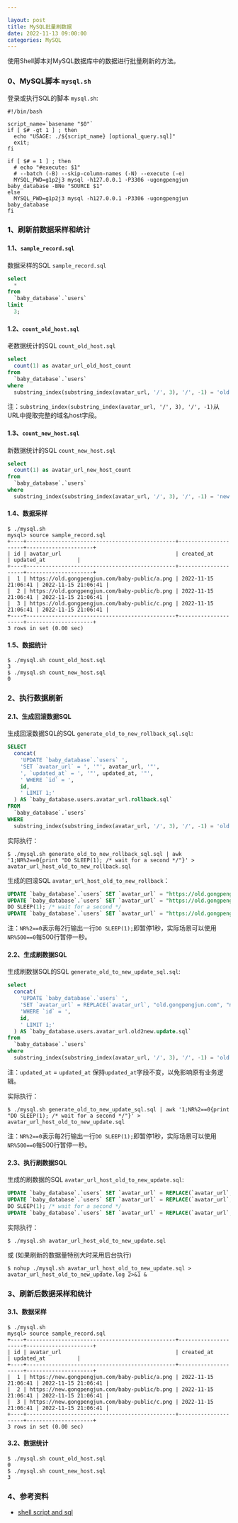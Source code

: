 ```yaml
---

layout: post
title: MySQL批量刷数据
date: 2022-11-13 09:00:00
categories: MySQL
---
```


使用Shell脚本对MySQL数据库中的数据进行批量刷新的方法。

### 0、MySQL脚本 `mysql.sh`

登录或执行SQL的脚本 `mysql.sh`:

```shell
#!/bin/bash

script_name=`basename "$0"`
if [ $# -gt 1 ] ; then
  echo "USAGE: ./${script_name} [optional_query.sql]"
  exit;
fi

if [ $# = 1 ] ; then
  # echo "#execute: $1"
  # --batch (-B) --skip-column-names (-N) --execute (-e)
  MYSQL_PWD=g1p2j3 mysql -h127.0.0.1 -P3306 -ugongpengjun baby_database -BNe "SOURCE $1"
else
  MYSQL_PWD=g1p2j3 mysql -h127.0.0.1 -P3306 -ugongpengjun baby_database
fi
```

### 1、刷新前数据采样和统计

#### 1.1、`sample_record.sql`

数据采样的SQL `sample_record.sql`

```sql
select
  *
from
  `baby_database`.`users`
limit
  3;
```

#### 1.2、`count_old_host.sql`

老数据统计的SQL `count_old_host.sql`

```sql
select
  count(1) as avatar_url_old_host_count
from
  `baby_database`.`users`
where
  substring_index(substring_index(avatar_url, '/', 3), '/', -1) = 'old.gongpengjun.com';
```

注：`substring_index(substring_index(avatar_url, '/', 3), '/', -1)`从URL中提取完整的域名host字段。

#### 1.3、`count_new_host.sql`

新数据统计的SQL `count_new_host.sql`

```sql
select
  count(1) as avatar_url_new_host_count
from
  `baby_database`.`users`
where
  substring_index(substring_index(avatar_url, '/', 3), '/', -1) = 'new.gongpengjun.com';
```

#### 1.4、数据采样

```shell
$ ./mysql.sh
mysql> source sample_record.sql
+----+-----------------------------------------------+---------------------+---------------------+
| id | avatar_url                                    | created_at          | updated_at          |
+----+-----------------------------------------------+---------------------+---------------------+
|  1 | https://old.gongpengjun.com/baby-public/a.png | 2022-11-15 21:06:41 | 2022-11-15 21:06:41 |
|  2 | https://old.gongpengjun.com/baby-public/b.png | 2022-11-15 21:06:41 | 2022-11-15 21:06:41 |
|  3 | https://old.gongpengjun.com/baby-public/c.png | 2022-11-15 21:06:41 | 2022-11-15 21:06:41 |
+----+-----------------------------------------------+---------------------+---------------------+
3 rows in set (0.00 sec)
```

#### 1.5、数据统计

```shell
$ ./mysql.sh count_old_host.sql
3
$ ./mysql.sh count_new_host.sql
0
```

### 2、执行数据刷新

#### 2.1、生成回滚数据SQL

生成回滚数据SQL的SQL `generate_old_to_new_rollback_sql.sql`:

```sql
SELECT
  concat(
    'UPDATE `baby_database`.`users` ',
    'SET `avatar_url` = ', '"', avatar_url, '"',
    ', `updated_at` = ', '"', updated_at, '"',
    ' WHERE `id` = ',
    id,
    ' LIMIT 1;'
  ) AS `baby_database.users.avatar_url.rollback.sql`
FROM
  `baby_database`.`users`
WHERE
  substring_index(substring_index(avatar_url, '/', 3), '/', -1) = 'old.gongpengjun.com';
```

实际执行：

```shell
$ ./mysql.sh generate_old_to_new_rollback_sql.sql | awk '1;NR%2==0{print "DO SLEEP(1); /* wait for a second */"}' > avatar_url_host_old_to_new_rollback.sql
```

生成的回滚SQL `avatar_url_host_old_to_new_rollback`：

```sql
UPDATE `baby_database`.`users` SET `avatar_url` = "https://old.gongpengjun.com/baby-public/a.png", `updated_at` = "2022-11-15 21:06:41" WHERE `id` = 1 LIMIT 1;
UPDATE `baby_database`.`users` SET `avatar_url` = "https://old.gongpengjun.com/baby-public/b.png", `updated_at` = "2022-11-15 21:06:41" WHERE `id` = 2 LIMIT 1;
DO SLEEP(1); /* wait for a second */
UPDATE `baby_database`.`users` SET `avatar_url` = "https://old.gongpengjun.com/baby-public/c.png", `updated_at` = "2022-11-15 21:06:41" WHERE `id` = 3 LIMIT 1;
```

注：`NR%2==0`表示每2行输出一行`DO SLEEP(1);`即暂停1秒，实际场景可以使用`NR%500==0`每500行暂停一秒。

#### 2.2、生成刷数据SQL

生成刷数据SQL的SQL `generate_old_to_new_update_sql.sql`:

```sql
select
  concat(
    'UPDATE `baby_database`.`users` ',
    'SET `avatar_url` = REPLACE(`avatar_url`, "old.gongpengjun.com", "new.gongpengjun.com"), `updated_at` = `updated_at` ',
    'WHERE `id` = ',
    id,
    ' LIMIT 1;'
  ) AS `baby_database.users.avatar_url.old2new.update.sql`
from
  `baby_database`.`users`
where
  substring_index(substring_index(avatar_url, '/', 3), '/', -1) = 'old.gongpengjun.com';
```

注：`updated_at` = `updated_at` 保持`updated_at`字段不变，以免影响原有业务逻辑。

实际执行：

```shell
$ ./mysql.sh generate_old_to_new_update_sql.sql | awk '1;NR%2==0{print "DO SLEEP(1); /* wait for a second */"}' > avatar_url_host_old_to_new_update.sql
```

注：`NR%2==0`表示每2行输出一行`DO SLEEP(1);`即暂停1秒，实际场景可以使用`NR%500==0`每500行暂停一秒。

#### 2.3、执行刷数据SQL

生成的刷数据的SQL `avatar_url_host_old_to_new_update.sql`:

```sql
UPDATE `baby_database`.`users` SET `avatar_url` = REPLACE(`avatar_url`, "old.gongpengjun.com", "new.gongpengjun.com"), `updated_at` = `updated_at` WHERE `id` = 1 LIMIT 1;
UPDATE `baby_database`.`users` SET `avatar_url` = REPLACE(`avatar_url`, "old.gongpengjun.com", "new.gongpengjun.com"), `updated_at` = `updated_at` WHERE `id` = 2 LIMIT 1;
DO SLEEP(1); /* wait for a second */
UPDATE `baby_database`.`users` SET `avatar_url` = REPLACE(`avatar_url`, "old.gongpengjun.com", "new.gongpengjun.com"), `updated_at` = `updated_at` WHERE `id` = 3 LIMIT 1;
```

实际执行：

```shell
$ ./mysql.sh avatar_url_host_old_to_new_update.sql
```

或 (如果刷新的数据量特别大时采用后台执行)

```shell
$ nohup ./mysql.sh avatar_url_host_old_to_new_update.sql > avatar_url_host_old_to_new_update.log 2>&1 &
```

### 3、刷新后数据采样和统计

#### 3.1、数据采样


```shell
$ ./mysql.sh 
mysql> source sample_record.sql
+----+-----------------------------------------------+---------------------+---------------------+
| id | avatar_url                                    | created_at          | updated_at          |
+----+-----------------------------------------------+---------------------+---------------------+
|  1 | https://new.gongpengjun.com/baby-public/a.png | 2022-11-15 21:06:41 | 2022-11-15 21:06:41 |
|  2 | https://new.gongpengjun.com/baby-public/b.png | 2022-11-15 21:06:41 | 2022-11-15 21:06:41 |
|  3 | https://new.gongpengjun.com/baby-public/c.png | 2022-11-15 21:06:41 | 2022-11-15 21:06:41 |
+----+-----------------------------------------------+---------------------+---------------------+
3 rows in set (0.00 sec)
```

#### 3.2、数据统计

```shell
$ ./mysql.sh count_old_host.sql
0
$ ./mysql.sh count_new_host.sql
3
```

### 4、参考资料

- [shell script and sql](https://github.com/gongpengjun/baby-mysql/tree/main/batch_update)

